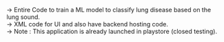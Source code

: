 -> Entire Code to train a ML model to classify lung disease based on the lung sound.  
-> XML code for UI and also have backend hosting code.  
-> Note : This application is already launched in playstore (closed testing).  
